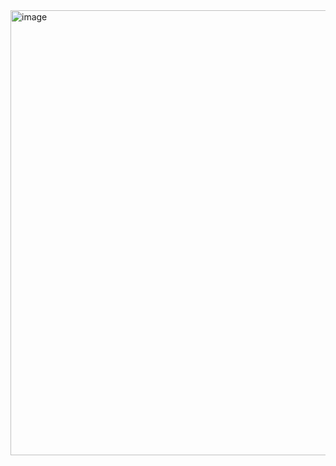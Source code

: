 <img width="712" alt="image" src="https://github.com/user-attachments/assets/2cca7aec-e483-4127-a629-f839eb4a9a10">
